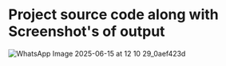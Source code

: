 # Project source code along with Screenshot's of output

![WhatsApp Image 2025-06-15 at 12 10 29_0aef423d](https://github.com/user-attachments/assets/d6dac4fa-bf05-4a52-b83b-ea63513678d4)
